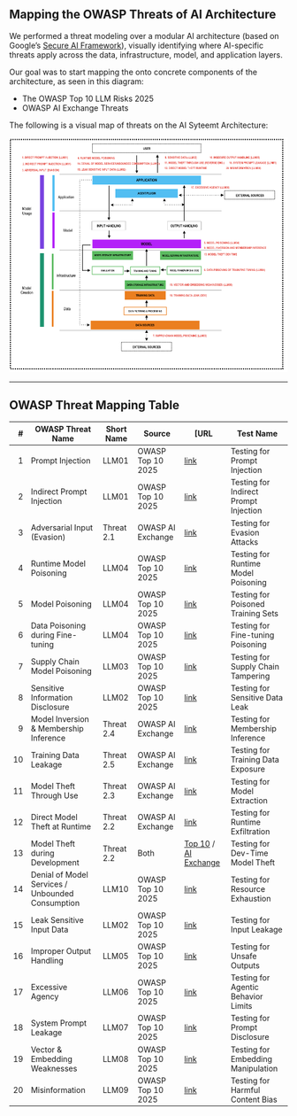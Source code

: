 

## Mapping the OWASP Threats of AI Architecture

We performed a threat modeling over a modular AI architecture (based on Google’s [Secure AI Framework](https://saif.google/secure-ai-framework/saif-map)), visually identifying where AI-specific threats apply across the data, infrastructure, model, and application layers.

Our goal was to start mapping the onto concrete components of the architecture, as seen in this diagram:
- The OWASP Top 10 LLM Risks 2025
- OWASP AI Exchange Threats 

The following is a visual map of threats on the AI Syteemt Architecture:

<p align="center">
  <img src="/Document/images/AIarchitectureTM.png" alt="AI Architecture Threat Model" width="1200"/>
</p>

---

## OWASP Threat Mapping Table

| # | OWASP Threat Name | Short Name | Source | [URL | Test Name |
|--:|--------------------|------------|--------|----------|---------------------|
| 1 | Prompt Injection | LLM01 | OWASP Top 10 2025 | [link]([https://genai.owasp.org/llm01/](https://genai.owasp.org/llmrisk/llm01-prompt-injection/)) | Testing for Prompt Injection |
| 2 | Indirect Prompt Injection | LLM01 | OWASP Top 10 2025 | [link](https://genai.owasp.org/llmrisk/llm01-prompt-injection/) | Testing for Indirect Prompt Injection |
| 3 | Adversarial Input (Evasion) | Threat 2.1 | OWASP AI Exchange | [link](https://owaspai.org/docs/2_threats_through_use/#21-adversarial-input-evasion) | Testing for Evasion Attacks |
| 4 | Runtime Model Poisoning | LLM04 | OWASP Top 10 2025 | [link]([https://genai.owasp.org/llm04/](https://genai.owasp.org/llmrisk/llm042025-data-and-model-poisoning/)) | Testing for Runtime Model Poisoning |
| 5 | Model Poisoning | LLM04 | OWASP Top 10 2025 | [link]([https://genai.owasp.org/llm04/](https://genai.owasp.org/llmrisk/llm042025-data-and-model-poisoning/)) | Testing for Poisoned Training Sets |
| 6 | Data Poisoning during Fine-tuning | LLM04 | OWASP Top 10 2025 | [link]([https://genai.owasp.org/llm04/](https://genai.owasp.org/llmrisk/llm042025-data-and-model-poisoning/)) | Testing for Fine-tuning Poisoning |
| 7 | Supply Chain Model Poisoning | LLM03 | OWASP Top 10 2025 | [link]([https://genai.owasp.org/llm03/](https://genai.owasp.org/llmrisk/llm032025-supply-chain/)) | Testing for Supply Chain Tampering |
| 8 | Sensitive Information Disclosure | LLM02 | OWASP Top 10 2025 | [link]([https://genai.owasp.org/llm02/](https://genai.owasp.org/llmrisk/llm022025-sensitive-information-disclosure/)) | Testing for Sensitive Data Leak |
| 9 | Model Inversion & Membership Inference | Threat 2.4 | OWASP AI Exchange | [link](https://owaspai.org/docs/2_threats_through_use/#24-training-set-membership-inference) | Testing for Membership Inference |
| 10 | Training Data Leakage | Threat 2.5 | OWASP AI Exchange | [link](https://owaspai.org/docs/2_threats_through_use/#25-training-data-leakage) | Testing for Training Data Exposure |
| 11 | Model Theft Through Use | Threat 2.3 | OWASP AI Exchange | [link](https://owaspai.org/docs/2_threats_through_use/#23-model-reversal) | Testing for Model Extraction |
| 12 | Direct Model Theft at Runtime | Threat 2.2 | OWASP AI Exchange | [link](https://owaspai.org/docs/2_threats_through_use/#22-model-exfiltration) | Testing for Runtime Exfiltration |
| 13 | Model Theft during Development | Threat 2.2 | Both | [Top 10](https://genai.owasp.org/llm02/) / [AI Exchange](https://owaspai.org/docs/2_threats_through_use/#22-model-exfiltration) | Testing for Dev-Time Model Theft |
| 14 | Denial of Model Services / Unbounded Consumption | LLM10 | OWASP Top 10 2025 | [link](https://genai.owasp.org/llmrisk/llm102025-unbounded-consumption/) | Testing for Resource Exhaustion |
| 15 | Leak Sensitive Input Data | LLM02 | OWASP Top 10 2025 | [link](https://genai.owasp.org/llmrisk/llm022025-sensitive-information-disclosure/) | Testing for Input Leakage |
| 16 | Improper Output Handling | LLM05 | OWASP Top 10 2025 | [link]([https://genai.owasp.org/llm05/](https://genai.owasp.org/llmrisk/llm052025-improper-output-handling/)) | Testing for Unsafe Outputs |
| 17 | Excessive Agency | LLM06 | OWASP Top 10 2025 | [link](https://genai.owasp.org/llmrisk/llm062025-excessive-agency/) | Testing for Agentic Behavior Limits |
| 18 | System Prompt Leakage | LLM07 | OWASP Top 10 2025 | [link](https://genai.owasp.org/llmrisk/llm072025-system-prompt-leakage/) | Testing for Prompt Disclosure |
| 19 | Vector & Embedding Weaknesses | LLM08 | OWASP Top 10 2025 | [link]([https://genai.owasp.org/llm08/](https://genai.owasp.org/llmrisk/llm082025-vector-and-embedding-weaknesses/)) | Testing for Embedding Manipulation |
| 20 | Misinformation | LLM09 | OWASP Top 10 2025 | [link](https://genai.owasp.org/llmrisk/llm092025-misinformation/) | Testing for Harmful Content Bias |


